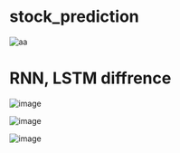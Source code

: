 # stock_prediction

![aa](https://user-images.githubusercontent.com/70372577/136746809-4c1c4a7f-067e-4531-aaa0-33172f290192.png)

# RNN, LSTM diffrence

![image](https://user-images.githubusercontent.com/70372577/136914023-20a85c44-cf34-4b9f-9d59-883fdff7efe8.png)

![image](https://user-images.githubusercontent.com/70372577/136914947-d338233d-a16e-439f-b7dc-352fb7c51f30.png)

![image](https://user-images.githubusercontent.com/70372577/136914341-8c2d5517-2ce5-4c8a-a07a-b1dad18fe2c9.png)

